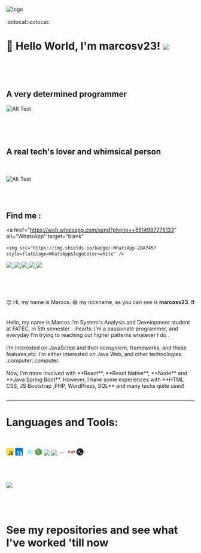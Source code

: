 ![logo](https://user-images.githubusercontent.com/63258483/91327358-ca684680-e79b-11ea-98e2-5fa49876184a.png)
<br/><br/>
:octocat::octocat:

# 👋 Hello World, I'm marcosv23!  <img src="https://github.com/TheDudeThatCode/TheDudeThatCode/blob/master/Assets/Developer.gif" width="60px">
<br/><br/><br/>
## A very determined programmer
![Alt Text](https://media.giphy.com/media/e2nYWcTk0s8TK/giphy.gif)

<br/><br/><br/>
## A real tech's lover and whimsical person
<br/><br/>
![Alt Text](https://media.giphy.com/media/MGdfeiKtEiEPS/giphy.gif)


<br/><br/>

 ## Find me :

<p align="center">

<p align="center">
  
  <a
    href="https://web.whatsapp.com/send?phone=+5514997275133" 
    alt="WhatsApp"
    target="blank"
  >
    <img src="https://img.shields.io/badge/-WhatsApp-28A745?style=flat&logo=WhatsApp&logoColor=white" />
  </a>
  <a
    href="mailto:osvaldokalvaitir@outlook.com" 
    alt="Outlook"
    target="blank"
  >
    <img src="https://img.shields.io/badge/-Outlook-28A745?style=flat&logo=microsoft-outlook&logoColor=white" />
  </a>
  <a
    href="https://www.linkedin.com/in/osvaldokalvaitir" 
    alt="LinkedIn"
    target="blank"
  >
    <img src="https://img.shields.io/badge/-LinkedIn-28A745?style=flat&logo=Linkedin&logoColor=white" />
  </a>
  <a
    href="https://github.com/osvaldokalvaitir"
    alt="GitHub"
    target="blank"
  >
    <img src="https://img.shields.io/badge/-GitHub-28A745?style=flat&logo=Github&logoColor=white" />
  </a>
  <a
    href="https://www.facebook.com/osvaldokalvaitir" 
    alt="Facebook"
    target="blank"
  >
    <img src="https://img.shields.io/badge/-Facebook-28A745?style=flat&logo=Facebook&logoColor=white" />
  </a>
  <a
    href="https://www.instagram.com/osvaldokalvaitir" 
    alt="Instagram"
    target="blank"
  >
    <img src="https://img.shields.io/badge/-Instagram-28A745?style=flat&logo=Instagram&logoColor=white" />
  </a>
</p>

</br>

<br/><br/>
:blush:
Hi, my name is Marcos. :smiley: my nickname, as you can see is **marcosv23**. :exclamation::exclamation:

<!-- <img src="marcosv23.png" style="border-radius:5px; width:100px"> </img> -->

<br/>
Hello, my name is Marcos I’m System's Analysis and Development student  at FATEC, in 5th semester . :hearts: I’m a passionate programmer, and everyday I’m trying to reaching out higher patterns whatever I do .<br/><br/>
I’m interested on JavaScript and their ecosystem, frameworks, and these features,etc. I’m either interested on Java Web, and other technologies.
:computer::computer:
<br/><br/>
Now, I'm more involved with  **React**, **React Native**, **Node** and **Java Spring Boot**. However, I have some experiences with **HTML CSS, JS Bootstrap ,PHP, WordPress, SQL** and many techs quite used!
<br/><br/>

----

# Languages and Tools: 
<br/><br/>
<code><img height="20" src="https://raw.githubusercontent.com/github/explore/80688e429a7d4ef2fca1e82350fe8e3517d3494d/topics/javascript/javascript.png"></code>
<code><img height="20" src="https://raw.githubusercontent.com/github/explore/80688e429a7d4ef2fca1e82350fe8e3517d3494d/topics/typescript/typescript.png"></code>
<code><img height="20" src=""></code>
<code><img height="20" src="https://raw.githubusercontent.com/github/explore/80688e429a7d4ef2fca1e82350fe8e3517d3494d/topics/react/react.png"></code>
<code><img height="20" src="https://raw.githubusercontent.com/github/explore/80688e429a7d4ef2fca1e82350fe8e3517d3494d/topics/nodejs/nodejs.png"></code>
<code><img height="20" src="https://upload.wikimedia.org/wikipedia/commons/thumb/d/d9/Node.js_logo.svg/1200px-Node.js_logo.svg.png"></code>
<code><img height="20" src="https://i2.wp.com/www.thecuriousdev.org/wp-content/uploads/2017/12/spring-boot-logo.png?fit=600%2C315&ssl=1"></code>
<code><img height="20" src="https://raw.githubusercontent.com/github/explore/80688e429a7d4ef2fca1e82350fe8e3517d3494d/topics/mysql/mysql.png"></code>
<code><img height="20" src="https://raw.githubusercontent.com/github/explore/80688e429a7d4ef2fca1e82350fe8e3517d3494d/topics/git/git.png"></code>
<code><img height="20" src="https://raw.githubusercontent.com/github/explore/80688e429a7d4ef2fca1e82350fe8e3517d3494d/topics/terminal/terminal.png"></code>


<br/><br/>
#### <img src="https://media.giphy.com/media/USV0ym3bVWQJJmNu3N/giphy.gif" width="300"> 
<br/><br/>
# See my repositories and see what I've worked 'till now
